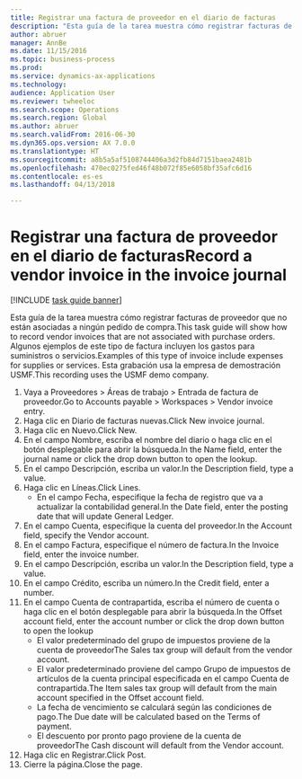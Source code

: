 ```yaml
--- 
title: Registrar una factura de proveedor en el diario de facturas
description: "Esta guía de la tarea muestra cómo registrar facturas de proveedor que no están asociadas a ningún pedido de compra."
author: abruer
manager: AnnBe
ms.date: 11/15/2016
ms.topic: business-process
ms.prod: 
ms.service: dynamics-ax-applications
ms.technology: 
audience: Application User
ms.reviewer: twheeloc
ms.search.scope: Operations
ms.search.region: Global
ms.author: abruer
ms.search.validFrom: 2016-06-30
ms.dyn365.ops.version: AX 7.0.0
ms.translationtype: HT
ms.sourcegitcommit: a8b5a5af5108744406a3d2fb84d7151baea2481b
ms.openlocfilehash: 470ec0275fed46f48b072f85e6058bf35afc6d16
ms.contentlocale: es-es
ms.lasthandoff: 04/13/2018

---
```

# <a name="record-a-vendor-invoice-in-the-invoice-journal"></a><span data-ttu-id="30d21-103">Registrar una factura de proveedor en el diario de facturas</span><span class="sxs-lookup"><span data-stu-id="30d21-103">Record a vendor invoice in the invoice journal</span></span>

[!INCLUDE [task guide banner](../../includes/task-guide-banner.md)]

<span data-ttu-id="30d21-104">Esta guía de la tarea muestra cómo registrar facturas de proveedor que no están asociadas a ningún pedido de compra.</span><span class="sxs-lookup"><span data-stu-id="30d21-104">This task guide will show how to record vendor invoices that are not associated with purchase orders.</span></span> <span data-ttu-id="30d21-105">Algunos ejemplos de este tipo de factura incluyen los gastos para suministros o servicios.</span><span class="sxs-lookup"><span data-stu-id="30d21-105">Examples of this type of invoice include expenses for supplies or services.</span></span>  <span data-ttu-id="30d21-106">Esta grabación usa la empresa de demostración USMF.</span><span class="sxs-lookup"><span data-stu-id="30d21-106">This recording uses the USMF demo company.</span></span>

1. <span data-ttu-id="30d21-107">Vaya a Proveedores > Áreas de trabajo > Entrada de factura de proveedor.</span><span class="sxs-lookup"><span data-stu-id="30d21-107">Go to Accounts payable > Workspaces > Vendor invoice entry.</span></span>
2. <span data-ttu-id="30d21-108">Haga clic en Diario de facturas nuevas.</span><span class="sxs-lookup"><span data-stu-id="30d21-108">Click New invoice journal.</span></span>
3. <span data-ttu-id="30d21-109">Haga clic en Nuevo.</span><span class="sxs-lookup"><span data-stu-id="30d21-109">Click New.</span></span>
4. <span data-ttu-id="30d21-110">En el campo Nombre, escriba el nombre del diario o haga clic en el botón desplegable para abrir la búsqueda.</span><span class="sxs-lookup"><span data-stu-id="30d21-110">In the Name field, enter the journal name or click the drop down button to open the lookup.</span></span>
5. <span data-ttu-id="30d21-111">En el campo Descripción, escriba un valor.</span><span class="sxs-lookup"><span data-stu-id="30d21-111">In the Description field, type a value.</span></span>
6. <span data-ttu-id="30d21-112">Haga clic en Líneas.</span><span class="sxs-lookup"><span data-stu-id="30d21-112">Click Lines.</span></span>
    * <span data-ttu-id="30d21-113">En el campo Fecha, especifique la fecha de registro que va a actualizar la contabilidad general.</span><span class="sxs-lookup"><span data-stu-id="30d21-113">In the Date field, enter the posting date that will update General Ledger.</span></span>  
7. <span data-ttu-id="30d21-114">En el campo Cuenta, especifique la cuenta del proveedor.</span><span class="sxs-lookup"><span data-stu-id="30d21-114">In the Account field, specify the Vendor account.</span></span>
8. <span data-ttu-id="30d21-115">En el campo Factura, especifique el número de factura.</span><span class="sxs-lookup"><span data-stu-id="30d21-115">In the Invoice field, enter the invoice number.</span></span>
9. <span data-ttu-id="30d21-116">En el campo Descripción, escriba un valor.</span><span class="sxs-lookup"><span data-stu-id="30d21-116">In the Description field, type a value.</span></span>
10. <span data-ttu-id="30d21-117">En el campo Crédito, escriba un número.</span><span class="sxs-lookup"><span data-stu-id="30d21-117">In the Credit field, enter a number.</span></span>
11. <span data-ttu-id="30d21-118">En el campo Cuenta de contrapartida, escriba el número de cuenta o haga clic en el botón desplegable para abrir la búsqueda.</span><span class="sxs-lookup"><span data-stu-id="30d21-118">In the Offset account field, enter the account number or click the drop down button to open the lookup</span></span>
    * <span data-ttu-id="30d21-119">El valor predeterminado del grupo de impuestos proviene de la cuenta de proveedor</span><span class="sxs-lookup"><span data-stu-id="30d21-119">The Sales tax group will default from the vendor account.</span></span>  
    * <span data-ttu-id="30d21-120">El valor predeterminado proviene del campo Grupo de impuestos de artículos de la cuenta principal especificada en el campo Cuenta de contrapartida.</span><span class="sxs-lookup"><span data-stu-id="30d21-120">The Item sales tax group will default from the main account specified in the Offset account field.</span></span>  
    * <span data-ttu-id="30d21-121">La fecha de vencimiento se calculará según las condiciones de pago.</span><span class="sxs-lookup"><span data-stu-id="30d21-121">The Due date will be calculated based on the Terms of payment.</span></span>  
    * <span data-ttu-id="30d21-122">El descuento por pronto pago proviene de la cuenta de proveedor</span><span class="sxs-lookup"><span data-stu-id="30d21-122">The Cash discount will default from the Vendor account.</span></span>  
12. <span data-ttu-id="30d21-123">Haga clic en Registrar.</span><span class="sxs-lookup"><span data-stu-id="30d21-123">Click Post.</span></span>
13. <span data-ttu-id="30d21-124">Cierre la página.</span><span class="sxs-lookup"><span data-stu-id="30d21-124">Close the page.</span></span>


